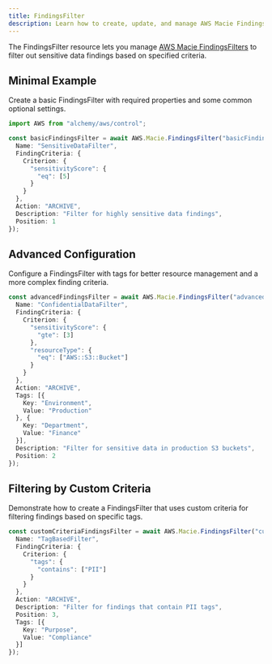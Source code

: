 ```yaml
---
title: FindingsFilter
description: Learn how to create, update, and manage AWS Macie FindingsFilters using Alchemy Cloud Control.
---
```



The FindingsFilter resource lets you manage [AWS Macie FindingsFilters](https://docs.aws.amazon.com/macie/latest/userguide/) to filter out sensitive data findings based on specified criteria.

## Minimal Example

Create a basic FindingsFilter with required properties and some common optional settings.

```ts
import AWS from "alchemy/aws/control";

const basicFindingsFilter = await AWS.Macie.FindingsFilter("basicFindingsFilter", {
  Name: "SensitiveDataFilter",
  FindingCriteria: {
    Criterion: {
      "sensitivityScore": {
        "eq": [5]
      }
    }
  },
  Action: "ARCHIVE",
  Description: "Filter for highly sensitive data findings",
  Position: 1
});
```

## Advanced Configuration

Configure a FindingsFilter with tags for better resource management and a more complex finding criteria.

```ts
const advancedFindingsFilter = await AWS.Macie.FindingsFilter("advancedFindingsFilter", {
  Name: "ConfidentialDataFilter",
  FindingCriteria: {
    Criterion: {
      "sensitivityScore": {
        "gte": [3]
      },
      "resourceType": {
        "eq": ["AWS::S3::Bucket"]
      }
    }
  },
  Action: "ARCHIVE",
  Tags: [{
    Key: "Environment",
    Value: "Production"
  }, {
    Key: "Department",
    Value: "Finance"
  }],
  Description: "Filter for sensitive data in production S3 buckets",
  Position: 2
});
```

## Filtering by Custom Criteria

Demonstrate how to create a FindingsFilter that uses custom criteria for filtering findings based on specific tags.

```ts
const customCriteriaFindingsFilter = await AWS.Macie.FindingsFilter("customCriteriaFindingsFilter", {
  Name: "TagBasedFilter",
  FindingCriteria: {
    Criterion: {
      "tags": {
        "contains": ["PII"]
      }
    }
  },
  Action: "ARCHIVE",
  Description: "Filter for findings that contain PII tags",
  Position: 3,
  Tags: [{
    Key: "Purpose",
    Value: "Compliance"
  }]
});
```
